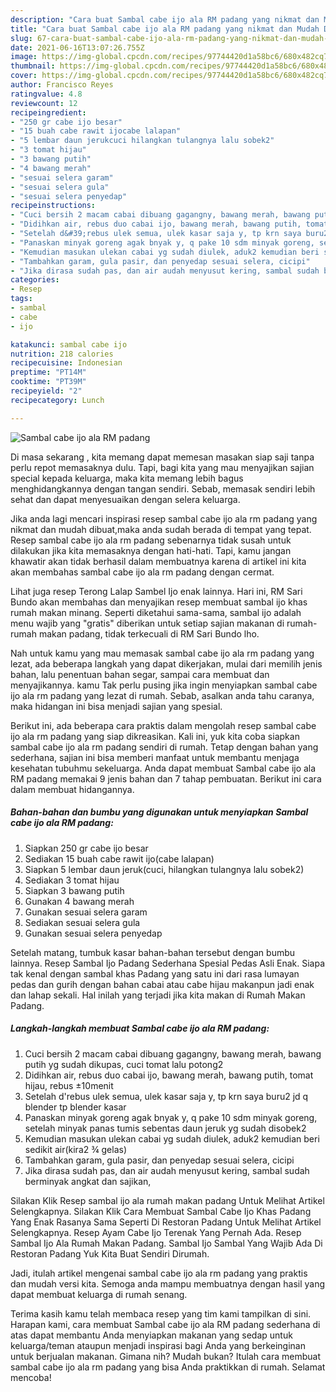 ```yaml
---
description: "Cara buat Sambal cabe ijo ala RM padang yang nikmat dan Mudah Dibuat"
title: "Cara buat Sambal cabe ijo ala RM padang yang nikmat dan Mudah Dibuat"
slug: 67-cara-buat-sambal-cabe-ijo-ala-rm-padang-yang-nikmat-dan-mudah-dibuat
date: 2021-06-16T13:07:26.755Z
image: https://img-global.cpcdn.com/recipes/97744420d1a58bc6/680x482cq70/sambal-cabe-ijo-ala-rm-padang-foto-resep-utama.jpg
thumbnail: https://img-global.cpcdn.com/recipes/97744420d1a58bc6/680x482cq70/sambal-cabe-ijo-ala-rm-padang-foto-resep-utama.jpg
cover: https://img-global.cpcdn.com/recipes/97744420d1a58bc6/680x482cq70/sambal-cabe-ijo-ala-rm-padang-foto-resep-utama.jpg
author: Francisco Reyes
ratingvalue: 4.8
reviewcount: 12
recipeingredient:
- "250 gr cabe ijo besar"
- "15 buah cabe rawit ijocabe lalapan"
- "5 lembar daun jerukcuci hilangkan tulangnya lalu sobek2"
- "3 tomat hijau"
- "3 bawang putih"
- "4 bawang merah"
- "sesuai selera garam"
- "sesuai selera gula"
- "sesuai selera penyedap"
recipeinstructions:
- "Cuci bersih 2 macam cabai dibuang gagangny, bawang merah, bawang putih yg sudah dikupas, cuci tomat lalu potong2"
- "Didihkan air, rebus duo cabai ijo, bawang merah, bawang putih, tomat hijau, rebus ±10menit"
- "Setelah d&#39;rebus ulek semua, ulek kasar saja y, tp krn saya buru2 jd q blender tp blender kasar"
- "Panaskan minyak goreng agak bnyak y, q pake 10 sdm minyak goreng, setelah minyak panas tumis sebentas daun jeruk yg sudah disobek2"
- "Kemudian masukan ulekan cabai yg sudah diulek, aduk2 kemudian beri sedikit air(kira2 ¾ gelas)"
- "Tambahkan garam, gula pasir, dan penyedap sesuai selera, cicipi"
- "Jika dirasa sudah pas, dan air audah menyusut kering, sambal sudah berminyak angkat dan sajikan,"
categories:
- Resep
tags:
- sambal
- cabe
- ijo

katakunci: sambal cabe ijo 
nutrition: 218 calories
recipecuisine: Indonesian
preptime: "PT14M"
cooktime: "PT39M"
recipeyield: "2"
recipecategory: Lunch

---
```



![Sambal cabe ijo ala RM padang](https://img-global.cpcdn.com/recipes/97744420d1a58bc6/680x482cq70/sambal-cabe-ijo-ala-rm-padang-foto-resep-utama.jpg)

Di masa  sekarang , kita memang dapat memesan masakan siap saji tanpa perlu repot memasaknya dulu. Tapi, bagi kita yang mau menyajikan sajian special kepada keluarga, maka kita memang lebih bagus menghidangkannya dengan tangan sendiri. Sebab, memasak sendiri lebih sehat dan dapat menyesuaikan dengan selera keluarga.

Jika anda lagi mencari inspirasi resep sambal cabe ijo ala rm padang yang nikmat dan mudah dibuat,maka anda sudah berada di tempat yang tepat. Resep sambal cabe ijo ala rm padang  sebenarnya tidak susah untuk dilakukan jika kita memasaknya dengan hati-hati. Tapi, kamu jangan khawatir akan tidak berhasil dalam membuatnya 
karena di artikel ini kita akan membahas sambal cabe ijo ala rm padang dengan cermat.  

Lihat juga resep Terong Lalap Sambel Ijo enak lainnya. Hari ini, RM Sari Bundo akan membahas dan menyajikan resep membuat sambal ijo khas rumah makan minang. Seperti diketahui sama-sama, sambal ijo adalah menu wajib yang &#34;gratis&#34; diberikan untuk setiap sajian makanan di rumah-rumah makan padang, tidak terkecuali di RM Sari Bundo lho.

Nah untuk kamu yang mau memasak sambal cabe ijo ala rm padang yang lezat, ada beberapa langkah yang dapat dikerjakan, mulai dari memilih jenis bahan, lalu penentuan bahan segar, sampai cara membuat dan menyajikannya. kamu Tak perlu pusing jika ingin menyiapkan sambal cabe ijo ala rm padang yang lezat di rumah. Sebab, asalkan anda  tahu caranya, maka hidangan ini bisa menjadi sajian yang spesial.

Berikut ini, ada beberapa cara praktis  dalam mengolah resep sambal cabe ijo ala rm padang yang siap dikreasikan. Kali ini, yuk kita coba siapkan sambal cabe ijo ala rm padang sendiri di rumah. Tetap dengan bahan yang sederhana, sajian ini bisa memberi manfaat untuk membantu menjaga kesehatan tubuhmu sekeluarga. Anda dapat membuat Sambal cabe ijo ala RM padang memakai 9 jenis bahan dan 7 tahap pembuatan. Berikut ini cara dalam membuat hidangannya.

<!--inarticleads1-->

##### Bahan-bahan dan bumbu yang digunakan untuk menyiapkan Sambal cabe ijo ala RM padang:

1. Siapkan 250 gr cabe ijo besar
1. Sediakan 15 buah cabe rawit ijo(cabe lalapan)
1. Siapkan 5 lembar daun jeruk(cuci, hilangkan tulangnya lalu sobek2)
1. Sediakan 3 tomat hijau
1. Siapkan 3 bawang putih
1. Gunakan 4 bawang merah
1. Gunakan sesuai selera garam
1. Sediakan sesuai selera gula
1. Gunakan sesuai selera penyedap


Setelah matang, tumbuk kasar bahan-bahan tersebut dengan bumbu lainnya. Resep Sambal Ijo Padang Sederhana Spesial Pedas Asli Enak. Siapa tak kenal dengan sambal khas Padang yang satu ini dari rasa lumayan pedas dan gurih dengan bahan cabai atau cabe hijau makanpun jadi enak dan lahap sekali. Hal inilah yang terjadi jika kita makan di Rumah Makan Padang. 

<!--inarticleads2-->

##### Langkah-langkah membuat Sambal cabe ijo ala RM padang:

1. Cuci bersih 2 macam cabai dibuang gagangny, bawang merah, bawang putih yg sudah dikupas, cuci tomat lalu potong2
1. Didihkan air, rebus duo cabai ijo, bawang merah, bawang putih, tomat hijau, rebus ±10menit
1. Setelah d&#39;rebus ulek semua, ulek kasar saja y, tp krn saya buru2 jd q blender tp blender kasar
1. Panaskan minyak goreng agak bnyak y, q pake 10 sdm minyak goreng, setelah minyak panas tumis sebentas daun jeruk yg sudah disobek2
1. Kemudian masukan ulekan cabai yg sudah diulek, aduk2 kemudian beri sedikit air(kira2 ¾ gelas)
1. Tambahkan garam, gula pasir, dan penyedap sesuai selera, cicipi
1. Jika dirasa sudah pas, dan air audah menyusut kering, sambal sudah berminyak angkat dan sajikan,


Silakan Klik Resep sambal ijo ala rumah makan padang Untuk Melihat Artikel Selengkapnya. Silakan Klik Cara Membuat Sambal Cabe Ijo Khas Padang Yang Enak Rasanya Sama Seperti Di Restoran Padang Untuk Melihat Artikel Selengkapnya. Resep Ayam Cabe Ijo Terenak Yang Pernah Ada. Resep Sambal Ijo Ala Rumah Makan Padang. Sambal Ijo Sambal Yang Wajib Ada Di Restoran Padang Yuk Kita Buat Sendiri Dirumah. 

Jadi, itulah artikel mengenai  sambal cabe ijo ala rm padang  yang praktis dan mudah versi kita. Semoga anda mampu membuatnya dengan hasil yang dapat membuat keluarga di rumah senang. 

Terima kasih kamu telah membaca resep yang tim kami tampilkan di sini. Harapan kami, cara membuat  Sambal cabe ijo ala RM padang sederhana di atas dapat membantu Anda menyiapkan makanan yang sedap untuk keluarga/teman ataupun menjadi inspirasi bagi Anda yang berkeinginan untuk berjualan makanan. Gimana nih? Mudah bukan? Itulah cara membuat sambal cabe ijo ala rm padang yang bisa Anda praktikkan di rumah. Selamat mencoba!

